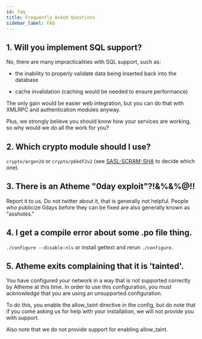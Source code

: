 ```yaml
---
id: faq
title: Frequently Asked Questions
sidebar_label: FAQ
---
```


## 1. Will you implement SQL support?

No, there are many impracticalities with SQL support, such as:

 - the inability to properly validate data being inserted back
   into the database

 - cache invalidation (caching would be needed to ensure
   performance)

The only gain would be easier web integration, but you can do
that with XMLRPC and authentication modules anyway.

Plus, we strongly believe you should know how your services
are working, so why would we do all the work for you?

## 2. Which crypto module should I use?

`crypto/argon2d` or `crypto/pbkdf2v2` (see [SASL-SCRAM-SHA](/docs/sasl/sasl-scram-sha) to decide
which one).

## 3. There is an Atheme "0day exploit"?!&%&%@!!

Report it to us.  Do not twitter about it, that is generally not
helpful.  People who publicize 0days before they can be fixed are
also generally known as "assholes."

## 4. I get a compile error about some .po file thing.

`./configure --disable-nls` or install gettext and rerun `./configure`.

## 5. Atheme exits complaining that it is 'tainted'.

You have configured your network in a way that is not supported
correctly by Atheme at this time.  In order to use this configuration,
you must acknowledge that you are using an unsupported configuration.

To do this, you enable the allow_taint directive in the config, but
do note that if you come asking us for help with your installation,
we will not provide you with support.

Also note that we do not provide support for enabling allow_taint.

